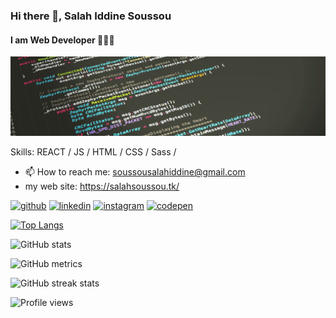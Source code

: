### Hi there 👋, Salah Iddine Soussou
#### I am Web Developer 👨🏾‍💻
![I am Web Developer](https://github.com/SalahSoussou/public-images/blob/main/baner_img.png?raw=true)


Skills:  REACT / JS / HTML / CSS / Sass / 

- 📫 How to reach me: soussousalahiddine@gmail.com 
- my web site: https://salahsoussou.tk/

[<img src='https://cdn.jsdelivr.net/npm/simple-icons@3.0.1/icons/github.svg' alt='github' height='30'>](https://github.com/SalahSoussou)  [<img src='https://cdn.jsdelivr.net/npm/simple-icons@3.0.1/icons/linkedin.svg' alt='linkedin' height='30'>](https://www.linkedin.com/in/soussou-salah-iddine/)  [<img src='https://cdn.jsdelivr.net/npm/simple-icons@3.0.1/icons/instagram.svg' alt='instagram' height='30'>](https://www.instagram.com/salah_iddine_soussou/)  [<img src='https://cdn.jsdelivr.net/npm/simple-icons@3.0.1/icons/codepen.svg' alt='codepen' height='30'>](https://codepen.io/https://codepen.io/Salah-Soussou)  

[![Top Langs](https://github-readme-stats.vercel.app/api/top-langs/?username=SalahSoussou)](https://github.com/anuraghazra/github-readme-stats)

![GitHub stats](https://github-readme-stats.vercel.app/api?username=SalahSoussou&show_icons=true&count_private=true)  

![GitHub metrics](https://metrics.lecoq.io/SalahSoussou)  

![GitHub streak stats](https://github-readme-streak-stats.herokuapp.com/?user=SalahSoussou)  

![Profile views](https://gpvc.arturio.dev/SalahSoussou)  
